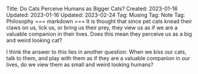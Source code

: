 Title: Do Cats Perceive Humans as Bigger Cats?
Created: 2023-01-16
Updated: 2023-01-16
Updated: 2023-02-24
Tag: Musing
Tag: Note
Tag: Philosophy
=== markdown ===
It is thought that since pet cats knead their claws on us, lick us, or bring us
their prey, they view us as if we are a valuable companion in their lives. Does this mean they
perceive us as a big and weird looking cat?

I think the answer to this lies in another question: When we kiss our cats, talk
to them, and play with them as if they are a valuable companion in our lives, do
we view them as small and weird looking humans?
